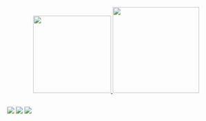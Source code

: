 <div align="center">
  <a href="https://github.com/ViniciusTellesDosSantos">
  <img height="180em" src="https://github-readme-stats.vercel.app/api?username=ViniciusTellesDosSantos&show_icons=true&theme=codeSTACKr&include_all_commits=true&count_private=true"/>
  <img height="200em" src="https://github-readme-stats.vercel.app/api/top-langs/?username=ViniciusTellesDosSantos&layout=compact&langs_count=7&theme=codeSTACKr"/>
</div>
  
 ## 
  
  <div> 
  <a href="https://instagram.com/viniciustelles0" target="_blank"><img src="https://img.shields.io/badge/-Instagram-%23E4405F?style=for-the-badge&logo=instagram&logoColor=white" target="_blank"></a>
  <a href = "mailto:viniciustelles00@gmail.com"><img src="https://img.shields.io/badge/-Gmail-%23333?style=for-the-badge&logo=gmail&logoColor=white" target="_blank"></a>
  <a href="https://www.linkedin.com/in/vin%C3%ADcius-telles-46877b1aa/" target="_blank"><img src="https://img.shields.io/badge/-LinkedIn-%230077B5?style=for-the-badge&logo=linkedin&logoColor=white" target="_blank"></a> 
</div>
  
  ##


